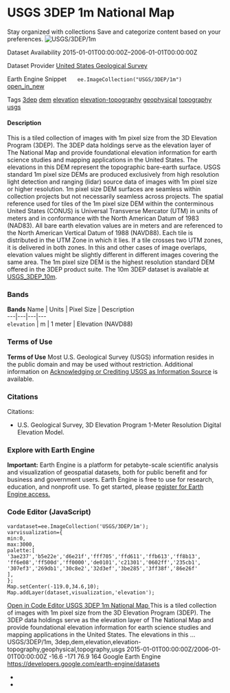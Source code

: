  
#  USGS 3DEP 1m National Map 
Stay organized with collections  Save and categorize content based on your preferences. 
![USGS/3DEP/1m](https://developers.google.com/earth-engine/datasets/images/USGS/USGS_3DEP_1m_sample.png) 

Dataset Availability
    2015-01-01T00:00:00Z–2006-01-01T00:00:00Z 

Dataset Provider
     [ United States Geological Survey ](https://www.sciencebase.gov/catalog/item/543e6b86e4b0fd76af69cf4c) 

Earth Engine Snippet
     `    ee.ImageCollection("USGS/3DEP/1m")   ` [ open_in_new ](https://code.earthengine.google.com/?scriptPath=Examples:Datasets/USGS/USGS_3DEP_1m) 

Tags
     [3dep](https://developers.google.com/earth-engine/datasets/tags/3dep) [dem](https://developers.google.com/earth-engine/datasets/tags/dem) [elevation](https://developers.google.com/earth-engine/datasets/tags/elevation) [elevation-topography](https://developers.google.com/earth-engine/datasets/tags/elevation-topography) [geophysical](https://developers.google.com/earth-engine/datasets/tags/geophysical) [topography](https://developers.google.com/earth-engine/datasets/tags/topography) [usgs](https://developers.google.com/earth-engine/datasets/tags/usgs)
#### Description
This is a tiled collection of images with 1m pixel size from the 3D Elevation Program (3DEP). The 3DEP data holdings serve as the elevation layer of The National Map and provide foundational elevation information for earth science studies and mapping applications in the United States.
The elevations in this DEM represent the topographic bare-earth surface. USGS standard 1m pixel size DEMs are produced exclusively from high resolution light detection and ranging (lidar) source data of images with 1m pixel size or higher resolution. 1m pixel size DEM surfaces are seamless within collection projects but not necessarily seamless across projects. The spatial reference used for tiles of the 1m pixel size DEM within the conterminous United States (CONUS) is Universal Transverse Mercator (UTM) in units of meters and in conformance with the North American Datum of 1983 (NAD83). All bare earth elevation values are in meters and are referenced to the North American Vertical Datum of 1988 (NAVD88). Each tile is distributed in the UTM Zone in which it lies. If a tile crosses two UTM zones, it is delivered in both zones. In this and other cases of image overlaps, elevation values might be slightly different in different images covering the same area.
The 1m pixel size DEM is the highest resolution standard DEM offered in the 3DEP product suite. The 10m 3DEP dataset is available at [USGS_3DEP_10m](https://developers.google.com/earth-engine/datasets/catalog/USGS_3DEP_10m).
### Bands
**Bands**
Name | Units | Pixel Size | Description  
---|---|---|---  
`elevation` | m |  1 meter  | Elevation (NAVD88)  
### Terms of Use
**Terms of Use**
Most U.S. Geological Survey (USGS) information resides in the public domain and may be used without restriction. Additional information on [Acknowledging or Crediting USGS as Information Source](https://www.usgs.gov/information-policies-and-instructions/crediting-usgs) is available.
### Citations
Citations:
  * U.S. Geological Survey, 3D Elevation Program 1-Meter Resolution Digital Elevation Model.


### Explore with Earth Engine
**Important:** Earth Engine is a platform for petabyte-scale scientific analysis and visualization of geospatial datasets, both for public benefit and for business and government users. Earth Engine is free to use for research, education, and nonprofit use. To get started, please [register for Earth Engine access.](https://console.cloud.google.com/earth-engine)
### Code Editor (JavaScript)
```
vardataset=ee.ImageCollection('USGS/3DEP/1m');
varvisualization={
min:0,
max:3000,
palette:[
'3ae237','b5e22e','d6e21f','fff705','ffd611','ffb613','ff8b13',
'ff6e08','ff500d','ff0000','de0101','c21301','0602ff','235cb1',
'307ef3','269db1','30c8e2','32d3ef','3be285','3ff38f','86e26f'
],
};
Map.setCenter(-119.0,34.6,10);
Map.addLayer(dataset,visualization,'elevation');
```
[ Open in Code Editor ](https://code.earthengine.google.com/?scriptPath=Examples:Datasets/USGS/USGS_3DEP_1m)
[ USGS 3DEP 1m National Map ](https://developers.google.com/earth-engine/datasets/catalog/USGS_3DEP_1m)
This is a tiled collection of images with 1m pixel size from the 3D Elevation Program (3DEP). The 3DEP data holdings serve as the elevation layer of The National Map and provide foundational elevation information for earth science studies and mapping applications in the United States. The elevations in this …
USGS/3DEP/1m, 3dep,dem,elevation,elevation-topography,geophysical,topography,usgs 
2015-01-01T00:00:00Z/2006-01-01T00:00:00Z
-16.6 -171 76.9 164 
Google Earth Engine
https://developers.google.com/earth-engine/datasets
  * [ ](https://doi.org/https://www.sciencebase.gov/catalog/item/543e6b86e4b0fd76af69cf4c)
  * [ ](https://doi.org/https://developers.google.com/earth-engine/datasets/catalog/USGS_3DEP_1m)


